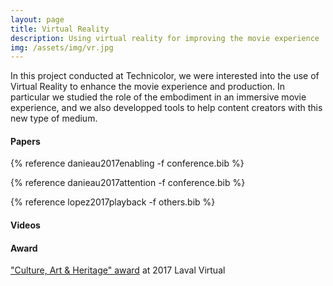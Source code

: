 ```yaml
---
layout: page
title: Virtual Reality
description: Using virtual reality for improving the movie experience
img: /assets/img/vr.jpg
---
```


In this project conducted at Technicolor, we were interested into the use of Virtual Reality to enhance the movie experience and production. In particular we studied the role of the embodiment in an immersive movie experience, and we also developped tools to help content creators with this new type of medium.

#### Papers

{% reference danieau2017enabling -f conference.bib %}

{% reference danieau2017attention -f conference.bib %}

{% reference lopez2017playback -f others.bib %}

#### Videos 

<div class="video_row">
    <object type="text/html" data="http://www.dailymotion.com/embed/video/x5hchnp" style="width:700px;height:394px;"></object>
</div>

<div class="video_row">
    <object type="text/html" data="http://www.dailymotion.com/embed/video/x616bnf" style="width:700px;height:394px;"></object>
</div>

<div class="video_row">
    <object type="text/html" data="http://www.dailymotion.com/embed/video/x58wbm6" style="width:700px;height:394px;"></object>
</div>

<div class="video_row">
    <object type="text/html" data="http://www.youtube.com/embed/UyaS0tffUAI" style="width:700px;height:394px;"></object>
</div>

#### Award

["Culture, Art & Heritage" award](https://www.technicolor.com/news/technicolor-innovation-team-wins-prestigious-laval-virtual-award) at 2017 Laval Virtual
